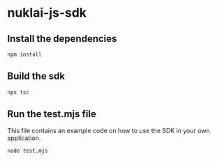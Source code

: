 # nuklai-js-sdk

## Install the dependencies

```bash
npm install
```

## Build the sdk

```bash
npx tsc
```

## Run the test.mjs file

This file contains an example code on how to use the SDK in your own application.

```bash
node test.mjs
```

